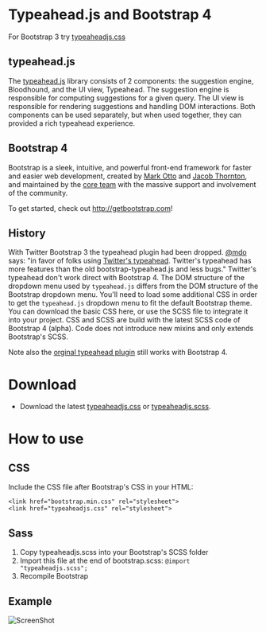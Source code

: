 Typeahead.js and Bootstrap 4
============================

For Bootstrap 3 try [typeaheadjs.css](https://github.com/bassjobsen/typeahead.js-bootstrap-css/)

typeahead.js
------------
The [typeahead.js](https://github.com/twitter/typeahead.js) library consists of 2 components: the suggestion engine, Bloodhound, and the UI view, Typeahead. The suggestion engine is responsible for computing suggestions for a given query. The UI view is responsible for rendering suggestions and handling DOM interactions. Both components can be used separately, but when used together, they can provided a rich typeahead experience.

Bootstrap 4
-----------
Bootstrap is a sleek, intuitive, and powerful front-end framework for faster and easier web development, created by [Mark Otto](http://twitter.com/mdo) and [Jacob Thornton](http://twitter.com/fat), and maintained by the [core team](https://github.com/twbs?tab=members) with the massive support and involvement of the community.

To get started, check out <http://getbootstrap.com>!

History
-------
With Twitter Bootstrap 3 the typeahead plugin had been dropped. [@mdo](http://twitter.com/mdo) says: "in favor of folks using [Twitter's typeahead](https://github.com/twitter/typeahead.js). Twitter's typeahead has more features than the old bootstrap-typeahead.js and less bugs." Twitter's typeahead don't work direct with Bootstrap 4. The DOM structure of the dropdown menu used by `typeahead.js` differs from the DOM structure of the Bootstrap dropdown menu. You'll need to load some additional CSS in order to get the `typeahead.js` dropdown menu to fit the default Bootstrap theme. You can download the basic CSS here, or use the SCSS file to integrate it into your project. CSS and SCSS are build with the latest SCSS code of Bootstrap 4 (alpha). Code does not introduce new mixins and only extends Bootstrap's SCSS.

Note also the [orginal typeahead plugin](https://github.com/bassjobsen/Bootstrap-3-Typeahead) still works with Bootstrap 4. 

Download
========

 - Download the latest [typeaheadjs.css](https://github.com/bassjobsen/typeahead.js-bootstrap4-css/blob/master/typeaheadjs.css) or [typeaheadjs.scss](https://github.com/bassjobsen/typeahead.js-bootstrap4-css/blob/master/typeaheadjs.scss).

How to use
==========

CSS
---
Include the CSS file after Bootstrap's CSS in your HTML:

	<link href="bootstrap.min.css" rel="stylesheet">
	<link href="typeaheadjs.css" rel="stylesheet">

Sass
----
 1. Copy typeaheadjs.scss into your Bootstrap's SCSS folder
 2. Import this file at the end of bootstrap.scss: `@import "typeaheadjs.scss";`
 3. Recompile Bootstrap 
 
Example
-------
![ScreenShot](https://raw.github.com/bassjobsen/typeahead.js-bootstrap4-css/master/screenshot.png)
